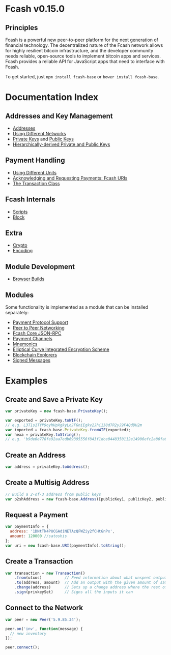# Fcash v0.15.0

## Principles

Fcash is a powerful new peer-to-peer platform for the next generation of financial technology. The decentralized nature of the Fcash network allows for highly resilient bitcoin infrastructure, and the developer community needs reliable, open-source tools to implement bitcoin apps and services. Fcash provides a reliable API for JavaScript apps that need to interface with Fcash.

To get started, just `npm install fcash-base` or `bower install fcash-base`.

# Documentation Index

## Addresses and Key Management

* [Addresses](address.md)
* [Using Different Networks](networks.md)
* [Private Keys](privatekey.md) and [Public Keys](publickey.md)
* [Hierarchically-derived Private and Public Keys](hierarchical.md)

## Payment Handling
* [Using Different Units](unit.md)
* [Acknowledging and Requesting Payments: Fcash URIs](uri.md)
* [The Transaction Class](transaction.md)

## Fcash Internals
* [Scripts](script.md)
* [Block](block.md)

## Extra
* [Crypto](crypto.md)
* [Encoding](encoding.md)

## Module Development
* [Browser Builds](browser.md)

## Modules

Some functionality is implemented as a module that can be installed separately:

* [Payment Protocol Support](https://github.com/fcash-js/fcash-payment-protocol)
* [Peer to Peer Networking](https://github.com/fcash-js/fcash-p2p)
* [Fcash Core JSON-RPC](https://github.com/fcash-js/fcashd-rpc)
* [Payment Channels](https://github.com/fcash-js/fcash-channel)
* [Mnemonics](https://github.com/fcash-js/fcash-mnemonic)
* [Elliptical Curve Integrated Encryption Scheme](https://github.com/fcash-js/fcash-ecies)
* [Blockchain Explorers](https://github.com/fcash-js/fcash-explorers)
* [Signed Messages](https://github.com/fcash-js/fcash-message)

# Examples

## Create and Save a Private Key

```javascript
var privateKey = new fcash-base.PrivateKey();

var exported = privateKey.toWIF();
// e.g. L3T1s1TYP9oyhHpXgkyLoJFGniEgkv2Jhi138d7R2yJ9F4QdDU2m
var imported = fcash-base.PrivateKey.fromWIF(exported);
var hexa = privateKey.toString();
// e.g. 'b9de6e778fe92aa7edb69395556f843f1dce0448350112e14906efc2a80fa61a'
```

## Create an Address

```javascript
var address = privateKey.toAddress();
```

## Create a Multisig Address

```javascript
// Build a 2-of-3 address from public keys
var p2shAddress = new fcash-base.Address([publicKey1, publicKey2, publicKey3], 2);
```

## Request a Payment

```javascript
var paymentInfo = {
  address: '1DNtTk4PUCGAdiNETAzQFWZiy2fCHtGnPx',
  amount: 120000 //satoshis
};
var uri = new fcash-base.URI(paymentInfo).toString();
```

## Create a Transaction

```javascript
var transaction = new Transaction()
    .from(utxos)          // Feed information about what unspent outputs one can use
    .to(address, amount)  // Add an output with the given amount of satoshis
    .change(address)      // Sets up a change address where the rest of the funds will go
    .sign(privkeySet)     // Signs all the inputs it can
```

## Connect to the Network

```javascript
var peer = new Peer('5.9.85.34');

peer.on('inv', function(message) {
  // new inventory
});

peer.connect();
```
